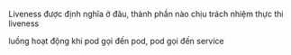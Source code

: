 Liveness được định nghĩa ở đâu, thành phần nào chịu trách nhiệm thực thi liveness

luồng hoạt động khi pod gọi đến pod, pod gọi đến service
